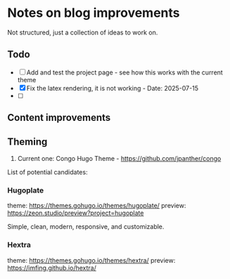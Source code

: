 # Notes on blog improvements

Not structured, just a collection of ideas to work on.

## Todo

- [ ] Add and test the project page - see how this works with the current theme
- [X] Fix the latex rendering, it is not working - Date: 2025-07-15
- [ ] 


## Content improvements




## Theming

1. Current one: Congo Hugo Theme - https://github.com/jpanther/congo


List of potential candidates:

### Hugoplate 

theme: https://themes.gohugo.io/themes/hugoplate/
preview: https://zeon.studio/preview?project=hugoplate 


Simple, clean, modern, responsive, and customizable.

### Hextra

theme: https://themes.gohugo.io/themes/hextra/
preview: https://imfing.github.io/hextra/





  